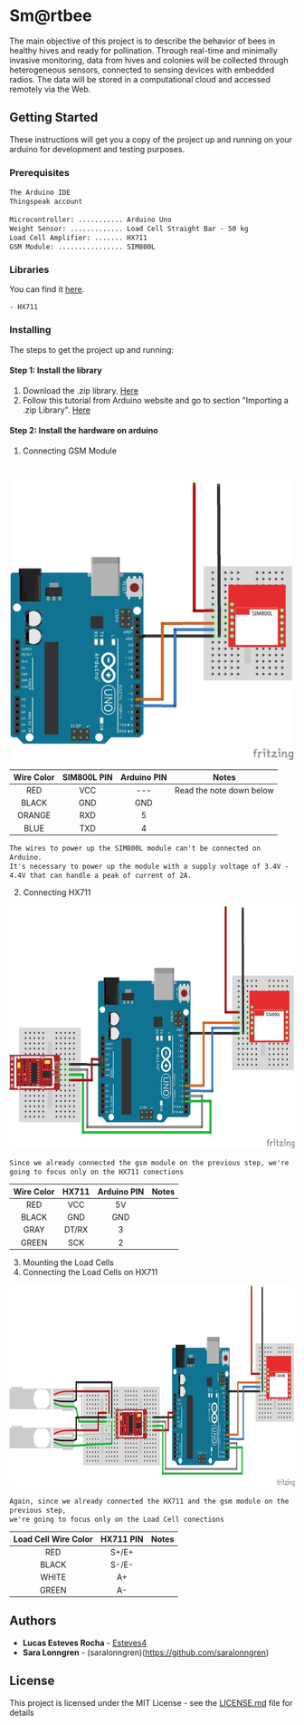 # Sm@rtbee
The main objective of this project is to describe the behavior of bees in healthy hives and ready for pollination. Through real-time and minimally invasive monitoring, data from hives and colonies will be collected through heterogeneous sensors, connected to sensing devices with embedded radios. The data will be stored in a computational cloud and accessed remotely via the Web.

## Getting Started

These instructions will get you a copy of the project up and running on your arduino for development and testing purposes.

### Prerequisites

```
The Arduino IDE
Thingspeak account

Microcontroller: ........... Arduino Uno
Weight Sensor: ............. Load Cell Straight Bar - 50 kg
Load Cell Amplifier: ....... HX711
GSM Module: ................ SIM800L
```

### Libraries

You can find it [here](Bibliotecas).
```
- HX711
```

### Installing

The steps to get the project up and running:

#### Step 1: Install the library

   1. Download the .zip library. [Here](Bibliotecas)
   2. Follow this tutorial from Arduino website and go to section "Importing a .zip Library". [Here](https://www.arduino.cc/en/Guide/Libraries)

#### Step 2: Install the hardware on arduino

   1. Connecting GSM Module
   
   <p align="center">
      <img width="500" height="492" src="img/Scale_1.jpg">
   </p>
   
   | Wire Color  | SIM800L PIN | Arduino PIN | Notes |
   | :-------------: | :-------------: | :-------------: | :-------------: |
   | RED  | VCC | --- | Read the note down below |
   | BLACK  | GND  | GND  |
   | ORANGE  | RXD  | 5 |
   | BLUE  | TXD | 4  |
   
   ```
   The wires to power up the SIM800L module can't be connected on Arduino. 
   It's necessary to power up the module with a supply voltage of 3.4V - 4.4V that can handle a peak of current of 2A.
   ```
   
   2. Connecting HX711
   
   <p align="center">
      <img width="600" height="429" src="img/Scale_2.jpg">
   </p>
   
   ```
   Since we already connected the gsm module on the previous step, we're going to focus only on the HX711 conections
   ```
   
   | Wire Color  | HX711 | Arduino PIN | Notes |
   | :-------------: | :-------------: | :-------------: | :-------------: |
   | RED  | VCC | 5V |
   | BLACK  | GND  | GND  |
   | GRAY  | DT/RX  | 3 |
   | GREEN  | SCK | 2  |
   
   3. Mounting the Load Cells
   4. Connecting the Load Cells on HX711
   
   <p align="center">
      <img width="800" height="356" src="img/Scale_3.jpg">
   </p>
   
   ```
   Again, since we already connected the HX711 and the gsm module on the previous step, 
   we're going to focus only on the Load Cell conections
   ```
   
   | Load Cell Wire Color  | HX711 PIN | Notes |
   | :-------------: | :-------------: | :-------------: |
   | RED  | S+/E+ | 
   | BLACK  | S-/E-  | 
   | WHITE  | A+  | 
   | GREEN  | A- |

## Authors

* **Lucas Esteves Rocha** - [Esteves4](https://github.com/Esteves4)
* **Sara Lonngren**  - (saralonngren)(https://github.com/saralonngren)

## License

This project is licensed under the MIT License - see the [LICENSE.md](../LICENSE) file for details
